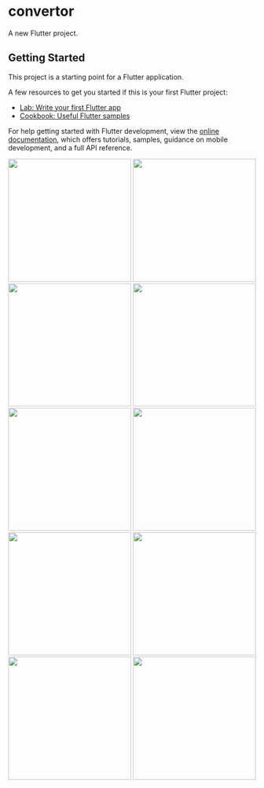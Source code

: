 # convertor

A new Flutter project.

## Getting Started

This project is a starting point for a Flutter application.

A few resources to get you started if this is your first Flutter project:

- [Lab: Write your first Flutter app](https://docs.flutter.dev/get-started/codelab)
- [Cookbook: Useful Flutter samples](https://docs.flutter.dev/cookbook)

For help getting started with Flutter development, view the
[online documentation](https://docs.flutter.dev/), which offers tutorials,
samples, guidance on mobile development, and a full API reference.

<img src="https://user-images.githubusercontent.com/118449869/209848833-55f2b94c-ec4f-4bec-9f26-79d55db17ae0.png" width="250px">

<img src="https://user-images.githubusercontent.com/118449869/209850090-b9257296-7001-429f-96e4-80cbd5c98b88.png" width="250px">

<img src="https://user-images.githubusercontent.com/118449869/209848861-a1c98698-94fc-4122-af27-4497d87feb62.png" width="250px">

<img src="https://user-images.githubusercontent.com/118449869/209848872-c910ba64-8ce7-4a07-ae2c-2fe0d0efaa61.png" width="250px">

<img src="https://user-images.githubusercontent.com/118449869/209848888-94d36389-5011-484d-8343-d80e0d861374.png" width="250px">

<img src="https://user-images.githubusercontent.com/118449869/209850093-274596ac-0032-497a-a205-923678594264.png" width="250px">

<img src="https://user-images.githubusercontent.com/118449869/209849064-f0823a06-5c09-4d2c-bf3e-1b2cc4dd2cda.png" width="250px">

<img src="https://user-images.githubusercontent.com/118449869/209849075-bbe6c4c7-a39a-4945-8d9a-6dbfe805ffe3.png" width="250px">

<img src="https://user-images.githubusercontent.com/118449869/209849088-0a2d4111-1fc0-467b-b0e9-8189fe4d318a.png" width="250px">

<img src="https://user-images.githubusercontent.com/118449869/209849098-37d15118-7158-4094-9b37-ac5154a87f75.png" width="250px">




